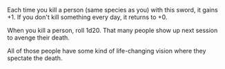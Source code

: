 Each time you kill a person (same species as you) with this sword, it gains +1. If you don't kill something every day, it returns to +0. 

When you kill a person, roll 1d20. That many people show up next session to avenge their death.

All of those people have some kind of life-changing vision where they spectate the death.